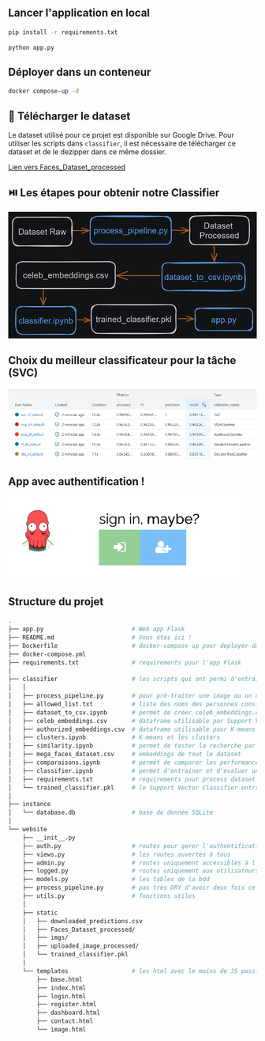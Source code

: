 ## Lancer l'application en local

```bash
pip install -r requirements.txt
```

```bash
python app.py
```

## Déployer dans un conteneur

```bash
docker compose-up -d
```

## :floppy_disk: Télécharger le dataset

Le dataset utilisé pour ce projet est disponible sur Google Drive.
Pour utiliser les scripts dans `classifier`, il est nécessaire de télécharger ce dataset et de le dezipper dans ce même dossier.

[Lien vers Faces_Dataset_processed](https://drive.google.com/file/d/11KawCPnuEFLHctgBaqw3eKaKM5kAfryL/view?usp=sharing)


## :play_or_pause_button:  Les étapes pour obtenir notre Classifier
![Image](https://raw.githubusercontent.com/Hatchi-Kin/Clever_Door/main/website/static/imgs/pipeline.png)

## Choix du meilleur classificateur pour la tâche (SVC)
![Image](https://raw.githubusercontent.com/Hatchi-Kin/Clever_Door/main/website/static/imgs/experiences_best_model.png)

## App avec authentification !
![Image](https://raw.githubusercontent.com/Hatchi-Kin/Clever_Door/main/website/static/imgs/login.png)


## Structure du projet

```bash
.
├── app.py                         # Web app Flask
├── README.md                      # Vous êtes ici !
├── Dockerfile                     # docker-compose up pour deployer dans un container
├── docker-compose.yml
├── requirements.txt               # requirements pour l'app Flask
│
├── classifier                     # les scripts qui ont permi d'entrainer un classifier
│   │
│   ├── process_pipeline.py        # pour pré-traiter une image ou un dataset complet
│   ├── allowed_list.txt           # liste des noms des personnes considérées "authorisées"
│   ├── dataset_to_csv.ipynb       # permet de créer celeb_embeddings.csv
│   ├── celeb_embeddings.csv       # dataframe utilisable par Support Vector Classifier
│   ├── authorized_embeddings.csv  # dataframe utilisable pour K-means
│   ├── clusters.ipynb             # K-means et les clusters
│   ├── similarity.ipynb           # permet de tester la recherche par similarité
│   ├── mega_faces_dataset.csv     # embeddings de tout le dataset
│   ├── comparaisons.ipynb         # permet de comparer les performances de plusieurs classifiers
│   ├── classifier.ipynb           # permet d'entrainer et d'evaluer un Support Vector Classifier
│   ├── requirements.txt           # requirements pour process dataset et train classifier
│   └── trained_classifier.pkl     # le Support Vector Classifier entrainé
│
├── instance
│   └── database.db                # base de donnée SQLite
│
└── website
    ├── __init__.py
    ├── auth.py                    # routes pour gerer l'authentification
    ├── views.py                   # les routes ouvertes à tous
    ├── admin.py                   # routes uniquement accessibles à l'admin
    ├── logged.py                  # routes uniquement aux utilisateurs connectés
    ├── models.py                  # les tables de la bdd
    ├── process_pipeline.py        # pas très DRY d'avoir deux fois ce fichier...
    ├── utils.py                   # fonctions utiles
    │
    ├── static
    │   ├── downloaded_predictions.csv
    │   ├── Faces_Dataset_processed/
    │   ├── imgs/
    │   ├── uploaded_image_processed/
    │   └── trained_classifier.pkl
    │
    └── templates                  # les html avec le moins de JS possible
        ├── base.html
        ├── index.html
        ├── login.html
        ├── register.html
        ├── dashboard.html
        ├── contact.html
        └── image.html
```
